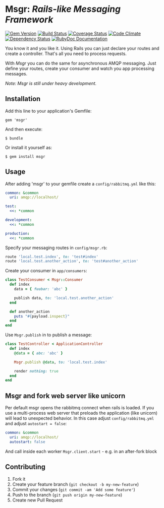 # Msgr: *Rails-like Messaging Framework*

[![Gem Version](https://badge.fury.io/rb/msgr.png)](http://badge.fury.io/rb/msgr)
[![Build Status](https://travis-ci.org/jgraichen/msgr.png?branch=master)](https://travis-ci.org/jgraichen/msgr)
[![Coverage Status](https://coveralls.io/repos/jgraichen/msgr/badge.png?branch=master)](https://coveralls.io/r/jgraichen/msgr)
[![Code Climate](https://codeclimate.com/github/jgraichen/msgr.png)](https://codeclimate.com/github/jgraichen/msgr)
[![Dependency Status](https://gemnasium.com/jgraichen/msgr.png)](https://gemnasium.com/jgraichen/msgr)
[![RubyDoc Documentation](https://raw.github.com/jgraichen/shields/master/rubydoc.png)](http://rubydoc.info/github/jgraichen/msgr/master/frames)

You know it and you like it. Using Rails you can just declare your routes and
create a controller. That's all you need to process requests.

With *Msgr* you can do the same for asynchronous AMQP messaging. Just define
your routes, create your consumer and watch you app processing messages.

*Note: Msgr is still under heavy development.*

## Installation

Add this line to your application's Gemfile:

    gem 'msgr'

And then execute:

    $ bundle

Or install it yourself as:

    $ gem install msgr

## Usage

After adding 'msgr' to your gemfile create a `config/rabbitmq.yml` like this:

```yaml
common: &common
  uri: amqp://localhost/

test:
  <<: *common

development:
  <<: *common

production:
  <<: *common
```

Specify your messaging routes in `config/msgr.rb`:

```ruby
route 'local.test.index', to: 'test#index'
route 'local.test.another_action', to: 'test#another_action'
```

Create your consumer in `app/consumers`:

```ruby
class TestConsumer < Msgr::Consumer
  def index
    data = { fuubar: 'abc' }

    publish data, to: 'local.test.another_action'
  end

  def another_action
    puts "#{payload.inspect}"
  end
end
```

Use `Msgr.publish` in to publish a message:

```ruby
class TestController < ApplicationController
  def index
    @data = { abc: 'abc' }

    Msgr.publish @data, to: 'local.test.index'

    render nothing: true
  end
end
```

## Msgr and fork web server like unicorn

Per default msgr opens the rabbitmq connect when rails is loaded. If you use a multi-process web server that preloads the application (like unicorn) will lead to unexpected behavior. In this case adjust `config/rabbitmq.yml` and adjust `autostart = false`:


```yaml
common: &common
  uri: amqp://localhost/
  autostart: false
```

And call inside each worker `Msgr.client.start` - e.g. in an after-fork block


## Contributing

1. Fork it
2. Create your feature branch (`git checkout -b my-new-feature`)
3. Commit your changes (`git commit -am 'Add some feature'`)
4. Push to the branch (`git push origin my-new-feature`)
5. Create new Pull Request

